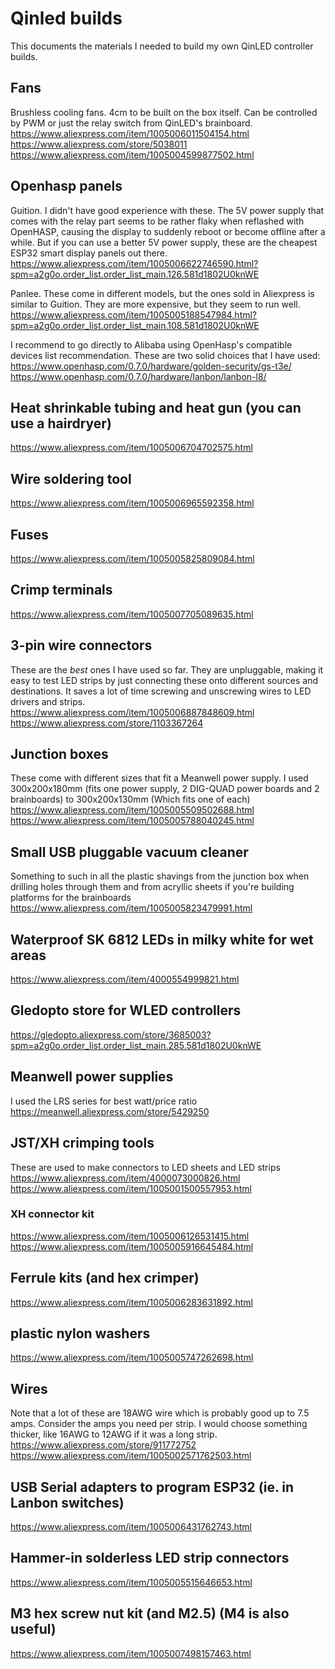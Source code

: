 # Qinled builds

This documents the materials I needed to build my own QinLED controller builds.


## Fans

Brushless cooling fans. 4cm to be built on the box itself.  Can be controlled by PWM or just the relay switch from QinLED's brainboard.
https://www.aliexpress.com/item/1005006011504154.html
https://www.aliexpress.com/store/5038011
https://www.aliexpress.com/item/1005004599877502.html



## Openhasp panels

Guition.  I didn't have good experience with these.  The 5V power supply that comes with the relay part seems to be rather flaky when reflashed with OpenHASP, causing the display to suddenly reboot or become offline after a while. But if you can use a better 5V power supply, these are the cheapest ESP32 smart display panels out there.
https://www.aliexpress.com/item/1005006622746590.html?spm=a2g0o.order_list.order_list_main.126.581d1802U0knWE

Panlee.  These come in different models, but the ones sold in Aliexpress is similar to Guition.  They are more expensive, but they seem to run well.
https://www.aliexpress.com/item/1005005188547984.html?spm=a2g0o.order_list.order_list_main.108.581d1802U0knWE

I recommend to go directly to Alibaba using OpenHasp's compatible devices list recommendation.
These are two solid choices that I have used:
https://www.openhasp.com/0.7.0/hardware/golden-security/gs-t3e/
https://www.openhasp.com/0.7.0/hardware/lanbon/lanbon-l8/

## Heat shrinkable tubing and heat gun (you can use a hairdryer)

https://www.aliexpress.com/item/1005006704702575.html

## Wire soldering tool

https://www.aliexpress.com/item/1005006965592358.html

## Fuses
https://www.aliexpress.com/item/1005005825809084.html

## Crimp terminals
https://www.aliexpress.com/item/1005007705089635.html


## 3-pin wire connectors

These are the *best* ones I have used so far.  They are unpluggable, making it easy to test LED strips by just connecting these onto different sources and destinations.  It saves a lot of time screwing and unscrewing wires to LED drivers and strips.
https://www.aliexpress.com/item/1005006887848609.html
https://www.aliexpress.com/store/1103367264

## Junction boxes

These come with different sizes that fit a Meanwell power supply.  I used 300x200x180mm (fits one power supply, 2 DIG-QUAD power boards and 2 brainboards) to 300x200x130mm (Which fits one of each)
https://www.aliexpress.com/item/1005005509502688.html
https://www.aliexpress.com/item/1005005788040245.html

## Small USB pluggable vacuum cleaner

Something to such in all the plastic shavings from the junction box when drilling holes through them and from acryllic sheets if you're building platforms for the brainboards
https://www.aliexpress.com/item/1005005823479991.html


## Waterproof SK 6812 LEDs in milky white for wet areas
https://www.aliexpress.com/item/4000554999821.html

## Gledopto store for WLED controllers
https://gledopto.aliexpress.com/store/3685003?spm=a2g0o.order_list.order_list_main.285.581d1802U0knWE

## Meanwell power supplies

I used the LRS series for best watt/price ratio
https://meanwell.aliexpress.com/store/5429250

## JST/XH crimping tools

These are used to make connectors to LED sheets and LED strips
https://www.aliexpress.com/item/4000073000826.html
https://www.aliexpress.com/item/1005001500557953.html

### XH connector kit
https://www.aliexpress.com/item/1005006126531415.html
https://www.aliexpress.com/item/1005005916645484.html


## Ferrule kits (and hex crimper)
https://www.aliexpress.com/item/1005006283631892.html

## plastic nylon washers
https://www.aliexpress.com/item/1005005747262698.html

## Wires

Note that a lot of these are 18AWG wire which is probably good up to 7.5 amps.  Consider the amps you need per strip.  I would choose something thicker, like 16AWG to 12AWG if it was a long strip.
https://www.aliexpress.com/store/911772752
https://www.aliexpress.com/item/1005002571762503.html

## USB Serial adapters to program ESP32 (ie. in Lanbon switches)
https://www.aliexpress.com/item/1005006431762743.html

## Hammer-in solderless LED strip connectors
https://www.aliexpress.com/item/1005005515646653.html

## M3 hex screw nut kit (and M2.5) (M4 is also useful)
https://www.aliexpress.com/item/1005007498157463.html
